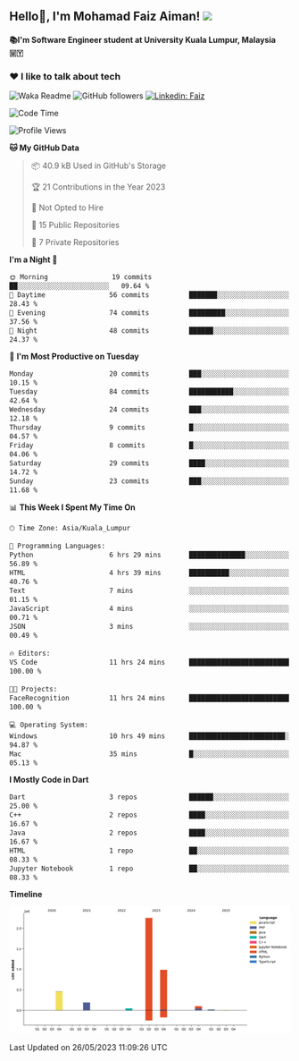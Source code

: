 <h2> Hello👋, I'm Mohamad Faiz Aiman! <img src="https://media.giphy.com/media/12oufCB0MyZ1Go/giphy.gif" width="50"></h2>

#### 📚I'm Software Engineer student at University Kuala Lumpur, Malaysia 🇲🇾
###  ❤️ I like to talk about tech 


![Waka Readme](https://github.com/anmol098/anmol098/workflows/Waka%20Readme/badge.svg)
![GitHub followers](https://img.shields.io/github/followers/faizaiman?label=Follow&style=social)
[![Linkedin: Faiz](https://img.shields.io/badge/-Faiz-blue?style=flat-square&logo=Linkedin&logoColor=white&link=https://www.linkedin.com/in/mohamad-faiz-aiman-623747192/)](https://www.linkedin.com/in/mohamad-faiz-aiman-623747192/)

<!--START_SECTION:waka-->
![Code Time](http://img.shields.io/badge/Code%20Time-102%20hrs%2034%20mins-blue)

![Profile Views](http://img.shields.io/badge/Profile%20Views-68-blue)

**🐱 My GitHub Data** 

> 📦 40.9 kB Used in GitHub's Storage 
 > 
> 🏆 21 Contributions in the Year 2023
 > 
> 🚫 Not Opted to Hire
 > 
> 📜 15 Public Repositories 
 > 
> 🔑 7 Private Repositories 
 > 
**I'm a Night 🦉** 

```text
🌞 Morning                19 commits          ██░░░░░░░░░░░░░░░░░░░░░░░   09.64 % 
🌆 Daytime                56 commits          ███████░░░░░░░░░░░░░░░░░░   28.43 % 
🌃 Evening                74 commits          █████████░░░░░░░░░░░░░░░░   37.56 % 
🌙 Night                  48 commits          ██████░░░░░░░░░░░░░░░░░░░   24.37 % 
```
📅 **I'm Most Productive on Tuesday** 

```text
Monday                   20 commits          ███░░░░░░░░░░░░░░░░░░░░░░   10.15 % 
Tuesday                  84 commits          ███████████░░░░░░░░░░░░░░   42.64 % 
Wednesday                24 commits          ███░░░░░░░░░░░░░░░░░░░░░░   12.18 % 
Thursday                 9 commits           █░░░░░░░░░░░░░░░░░░░░░░░░   04.57 % 
Friday                   8 commits           █░░░░░░░░░░░░░░░░░░░░░░░░   04.06 % 
Saturday                 29 commits          ████░░░░░░░░░░░░░░░░░░░░░   14.72 % 
Sunday                   23 commits          ███░░░░░░░░░░░░░░░░░░░░░░   11.68 % 
```


📊 **This Week I Spent My Time On** 

```text
🕑︎ Time Zone: Asia/Kuala_Lumpur

💬 Programming Languages: 
Python                   6 hrs 29 mins       ██████████████░░░░░░░░░░░   56.89 % 
HTML                     4 hrs 39 mins       ██████████░░░░░░░░░░░░░░░   40.76 % 
Text                     7 mins              ░░░░░░░░░░░░░░░░░░░░░░░░░   01.15 % 
JavaScript               4 mins              ░░░░░░░░░░░░░░░░░░░░░░░░░   00.71 % 
JSON                     3 mins              ░░░░░░░░░░░░░░░░░░░░░░░░░   00.49 % 

🔥 Editors: 
VS Code                  11 hrs 24 mins      █████████████████████████   100.00 % 

🐱‍💻 Projects: 
FaceRecognition          11 hrs 24 mins      █████████████████████████   100.00 % 

💻 Operating System: 
Windows                  10 hrs 49 mins      ████████████████████████░   94.87 % 
Mac                      35 mins             █░░░░░░░░░░░░░░░░░░░░░░░░   05.13 % 
```

**I Mostly Code in Dart** 

```text
Dart                     3 repos             ██████░░░░░░░░░░░░░░░░░░░   25.00 % 
C++                      2 repos             ████░░░░░░░░░░░░░░░░░░░░░   16.67 % 
Java                     2 repos             ████░░░░░░░░░░░░░░░░░░░░░   16.67 % 
HTML                     1 repo              ██░░░░░░░░░░░░░░░░░░░░░░░   08.33 % 
Jupyter Notebook         1 repo              ██░░░░░░░░░░░░░░░░░░░░░░░   08.33 % 
```



**Timeline**

![Lines of Code chart](https://raw.githubusercontent.com/faizaiman/faizaiman/main/assets/bar_graph.png)


 Last Updated on 26/05/2023 11:09:26 UTC
<!--END_SECTION:waka-->
